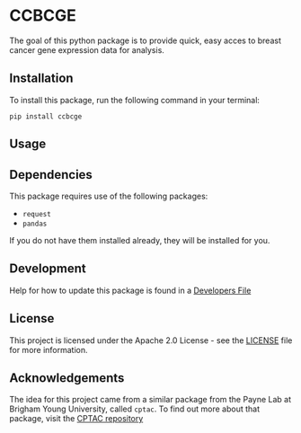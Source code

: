 # CCBCGE

The goal of this python package is to provide quick, easy acces to breast cancer gene expression data for analysis.

## Installation

To install this package, run the following command in your terminal:
```
pip install ccbcge
```

## Usage



## Dependencies

This package requires use of the following packages:
- `request`
- `pandas`

If you do not have them installed already, they will be installed for you.

## Development

Help for how to update this package is found in a [Developers File](dev.md)

## License

This project is licensed under the Apache 2.0 License - see the [LICENSE](LICENSE) file for more information.

## Acknowledgements

The idea for this project came from a similar package from the Payne Lab at Brigham Young University, called `cptac`. To find out more about that package, visit the [CPTAC repository](https://github.com/PayneLab/cptac/)
